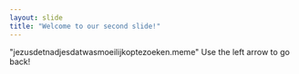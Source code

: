 ```yaml
---
layout: slide
title: "Welcome to our second slide!"
---
```

"jezusdetnadjesdatwasmoeilijkoptezoeken.meme"
Use the left arrow to go back!
